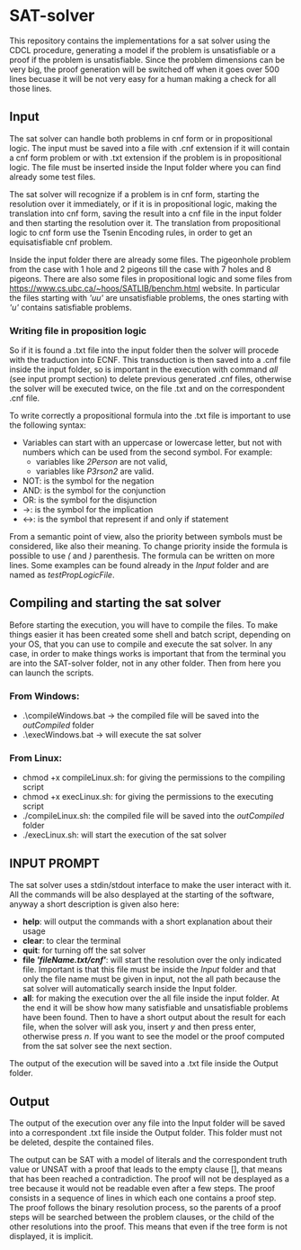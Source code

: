 # SAT-solver

This repository contains the implementations for a sat solver using the CDCL procedure, generating 
a model if the problem is unsatisfiable or a proof if the problem is unsatisfiable. Since the problem
dimensions can be very big, the proof generation will be switched off when it goes over 500 lines becuase
it will be not very easy for a human making a check for all those lines.

## Input
The sat solver can handle both problems in cnf form or in propositional logic. The input must be
saved into a file with .cnf extension if it will contain a cnf form problem or with .txt extension if
the problem is in propositional logic. The file must be inserted inside the Input folder where you can
find already some test files. 

The sat solver will recognize if a problem is in cnf form, starting the resolution 
over it immediately, or if it is in propositional logic, making the translation into cnf form, saving 
the result into a cnf file in the input folder and then starting the resolution over it. The
translation from propositional logic to cnf form use the Tsenin Encoding rules, in order to get
an equisatisfiable cnf problem.

Inside the input folder there are already some files. The pigeonhole problem from the case with 1 hole and
2 pigeons till the case with 7 holes and 8 pigeons. There are also some files in propositional logic and some files from
https://www.cs.ubc.ca/~hoos/SATLIB/benchm.html website. In particular the files starting with *'uu'* are 
unsatisfiable problems, the ones starting with *'u'* contains satisfiable problems.

### Writing file in proposition logic
So if it is found a .txt file into the input folder then the solver will procede with the traduction into
ECNF. This transduction is then saved into a .cnf file inside the input folder, so is important in the execution 
with command *all* (see input prompt section) to delete previous generated .cnf files, otherwise the solver will
be executed twice, on the file .txt and on the correspondent .cnf file.

To write correctly a propositional formula into the .txt file is important to use the following syntax:
  - Variables can start with an uppercase or lowercase letter, but not with numbers which can be used from the second symbol. For example:
    - variables like *2Person* are not valid, 
    - variables like *P3rson2* are valid.
  - NOT: is the symbol for the negation
  - AND: is the symbol for the conjunction
  - OR: is the symbol for the disjunction
  - ->: is the symbol for the implication
  - <->: is the symbol that represent if and only if statement

From a semantic point of view, also the priority between symbols must be considered, like also their meaning. 
To change priority inside the formula is possible to use *(* and *)* parenthesis. The formula can be written on more
lines. Some examples can be found already in the *Input* folder and are named as *testPropLogicFile*.

## Compiling and starting the sat solver 
Before starting the execution, you will have to compile the files. To make things easier it has been 
created some shell and batch script, depending on your OS, that you can use to compile and execute the sat solver.
In any case, in order to make things works is important that from the terminal you are into the SAT-solver
folder, not in any other folder. Then from here you can launch the scripts. 

### From Windows:
 
- .\compileWindows.bat -> the compiled file will be saved into the *outCompiled* folder
- .\execWindows.bat -> will execute the sat solver

### From Linux:
- chmod +x compileLinux.sh: for giving the permissions to the compiling script
- chmod +x execLinux.sh: for giving the permissions to the executing script
- ./compileLinux.sh: the compiled file will be saved into the *outCompiled* folder
- ./execLinux.sh: will start the execution of the sat solver

## INPUT PROMPT
The sat solver uses a stdin/stdout interface to make the user interact with it. All the commands
will be also desplayed at the starting of the software, anyway a short description is given also here:

- **help**: will output the commands with a short explanation about their usage
- **clear**: to clear the terminal
- **quit**: for turning off the sat solver
- **file *'fileName.txt/cnf'***: will start the resolution over the only indicated file. Important is that this
  file must be inside the *Input* folder and that only the file name must be given in input, not the all path
  because the sat solver will automatically search inside the Input folder.
- **all**: for making the execution over the all file inside the input folder. At the end it will be show how many
       satisfiable and unsatisfiable problems have been found. Then to have a short output about the result for
       each file, when the solver will ask you, insert _y_ and then press enter, otherwise press _n_. If you want
       to see the model or the proof computed from the sat solver see the next section.

The output of the execution will be saved into a .txt file inside the Output folder.

## Output
The output of the execution over any file into the Input folder will be saved into a correspondent .txt
file inside the Output folder. This folder must not be deleted, despite the contained files. 

The output can be SAT with a model of literals and the correspondent truth value or UNSAT with a proof
that leads to the empty clause [], that means that has been reached a contradiction. The proof will 
not be desplayed as a tree because it would not be readable even after a few steps. The proof consists 
in a sequence of lines in which each one contains a proof step. The proof follows the binary resolution process,
so the parents of a proof steps will be searched between the problem clauses, or the child of the other resolutions
into the proof. This means that even if the tree form is not displayed, it is implicit. 